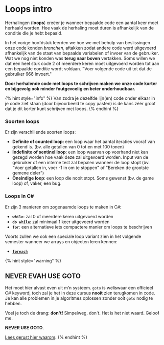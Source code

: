 # Loops intro

Herhalingen \(**loops**\) creëer je wanneer bepaalde code een aantal keer moet herhaald worden. Hoe vaak de herhaling moet duren is afhankelijk van de conditie die je hebt bepaald.

In het vorige hoofdstuk leerden we hoe we met behulp van beslissingen onze code konden _branchen_, aftakken zodat andere code werd uitgevoerd afhankelijk van de staat van bepaalde variabelen of invoer van de gebruiker. Wat we nog niet konden was **terug naar boven** vertakken. Soms willen we dat een heel stuk code 2 of meerdere keren moet uitgevoerd worden tot aan een bepaalde conditie wordt voldaan. "Voer volgende code uit tot dat de gebruiker 666 invoert."

**Door herhalende code met loops te schrijven maken we onze code korter en bijgevolg ook minder foutgevoelig en beter onderhoudbaar.**

{% hint style="info" %}
Van zodra je dezelfde lijn\(en\) code onder elkaar in je code ziet staan \(door bijvoorbeeld te copy pasten\) is de kans zéér groot dat je dit korter kunt schrijven met loops.
{% endhint %}

### Soorten loops

Er zijn verschillende soorten loops:

* **Definite of counted loop**: een loop waar het aantal iteraties vooraf van gekend is. \(bv. alle getallen van 0 tot en met 100 tonen\)
* **Indefinite of sentinel loop**: een loop waarvan op voorhand niet kan gezegd worden hoe vaak deze zal uitgevoerd worden. Input van de gebruiker of een interne test zal bepalen wanneer de loop stopt \(bv. "Voer getallen in, voer -1 in om te stoppen" of "Bereken de grootste gemene deler"\)
* **Oneindige loop**: een loop die nooit stopt. Soms gewenst \(bv. de game loop\) of, vaker, een bug.

### Loops in C\#

Er zijn 3 manieren om zogenaamde loops te maken in C\#:

* **`while`**: zal 0 of meerdere keren uitgevoerd worden
* **`do while`**: zal minimaal 1 keer uitgevoerd worden
* **`for`**: een alternatieve iets compactere manier om loops te beschrijven

Voorts zullen we ook een speciale loop variant zien in het volgende semester wanneer we arrays en objecten leren kennen:

* [**`foreach`**](../../semester-2-oop/h11-arrays-en-klassen/3_foreach.md)

{% hint style="warning" %}
## NEVER EVAH USE GOTO

Het moet hier alvast even uit m'n systeem. `goto` is weliswaar een officieel C\# keyword, toch zal je het in deze cursus **nooit** zien terugkomen in code. Je kan alle problemen in je algoritmes oplossen zonder ooit `goto` nodig te hebben.

Voel je toch de drang: **don't!** Simpelweg, don't. Het is het niet waard. Geloof me.

**NEVER USE GOTO**.

[Lees gerust hier waarom](https://stackoverflow.com/questions/3517726/what-is-wrong-with-using-goto).
{% endhint %}

